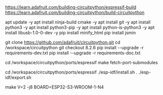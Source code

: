 https://learn.adafruit.com/building-circuitpython/espressif-build
https://learn.adafruit.com/building-circuitpython/build-circuitpython


apt update -y
apt install ninja-build cmake -y
apt install git -y
apt install python3 -y
apt install python3-pip -y
apt install python-is-python3 -y
apt install libusb-1.0-0-dev -y
pip install minify_html
pip install jsmin

git clone https://github.com/adafruit/circuitpython.git
cd /workspace/circuitpython
git checkout 8.2.6
pip install --upgrade -r requirements-dev.txt
pip install --upgrade -r requirements-doc.txt

cd /workspace/circuitpython/ports/espressif
make fetch-port-submodules

cd /workspace/circuitpython/ports/espressif
./esp-idf/install.sh
. ./esp-idf/export.sh


make V=2 -j8 BOARD=ESP32-S3-WROOM-1-N4 
